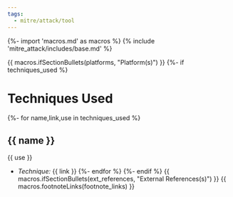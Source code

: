 ```yaml
---
tags:
  - mitre/attack/tool
---
```

{%- import 'macros.md' as macros %}
{% include 'mitre_attack/includes/base.md' %}

{{ macros.ifSectionBullets(platforms, "Platform(s)") }}
{%- if techniques_used %}

# Techniques Used
{%- for name,link,use in techniques_used %}

## {{ name }}

{{ use }}

- *Technique:* {{ link }}
{%- endfor %}
{%- endif %}
{{ macros.ifSectionBullets(ext_references, "External References(s)") }}
{{ macros.footnoteLinks(footnote_links) }}
